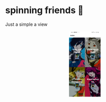 # spinning friends 👋

Just a simple a view

<div align="center">
  <img alt="phone screenshot" width="20%" src="https://github.com/MarcusLedo/sees-2x2/blob/main/assets/images/screenshot.jpg"/>
</div>
